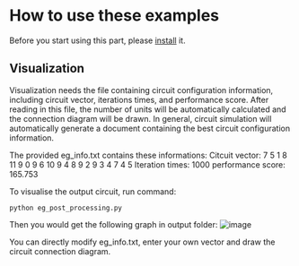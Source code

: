 # How to use these examples

Before you start using this part, please [install](https://github.com/acse-2020/acse-4-gormanium-rush-wolframite#installation) it.

## Visualization

Visualization needs the file containing circuit configuration information, including circuit vector, iterations times, and performance score.
After reading in this file, the number of units will be automatically calculated and the connection diagram will be drawn.
In general, circuit simulation will automatically generate a document containing the best circuit configuration information. 

The provided eg_info.txt contains these informations:
Citcuit vector: 7 5 1 8 11 9 0 9 6 10 9 4 8 9 2 9 3 4 7 4 5 
Iteration times: 1000
performance score: 165.753

To visualise the output circuit, run command:

```
python eg_post_processing.py
```

Then you would get the following graph in output folder:
![image](https://github.com/acse-2020/acse-4-gormanium-rush-wolframite/blob/main/output/eg_circuit.png)

You can directly modify eg_info.txt, enter your own vector and draw the circuit connection diagram.
